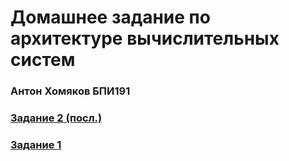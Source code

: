 # Домашнее задание по архитектуре вычислительных систем

### Антон Хомяков БПИ191

### [Задание 2 (посл.)](https://github.com/antonkhmv/dz-avs/blob/master/task01/task01.md)

### [Задание 1](https://github.com/antonkhmv/dz-avs/blob/master/task02/task02.md)
